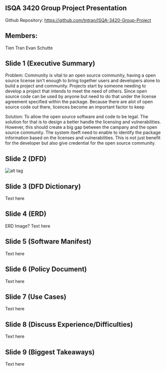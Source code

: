 ## ISQA 3420 Group Project Presentation

Github Repository: https://github.com/tntran/ISQA-3420-Group-Project

## Members:

Tien Tran 
Evan Schutte 
 
## Slide 1 (Executive Summary)
Problem: Community is vital to an open source community, having a open source license isn't enough to bring together users and developers alone to build a project and community.  Projects start by someone needing to develop a project that intends to meet the need of others. Since  open source code can be used by anyone but need to do that under the license agreement specified within the package. Because there are alot of open source code out there, licences become an important factor to keep 

Solution:  To allow the open source software and code to be legal. The solution for that is to design a better handle the licensing and vulnerabilities. However, this should create a big gap between the campany and the open source community. The system itseft need to 
enable to identify the package information based on the licenses and vulnerabilities. This is not just benefit for the developer but also give credential for the open source community.

## Slide 2 (DFD)

![alt tag](https://cloud.githubusercontent.com/assets/16200170/11701904/19340b7a-9e98-11e5-9600-2cdb46ef2375.png)

## Slide 3 (DFD Dictionary)

Text here

## Slide 4 (ERD)

ERD Image? Text here

## Slide 5 (Software Manifest)

Text here

## Slide 6 (Policy Document)

Text here

## Slide 7 (Use Cases)

Text here

## Slide 8 (Discuss Experience/Difficulties)

Text here

## Slide 9 (Biggest Takeaways)

Text here
